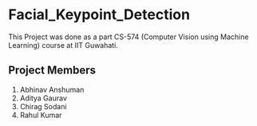 # Facial_Keypoint_Detection

This Project was done as a part CS-574 (Computer Vision using Machine Learning) course at IIT Guwahati.

## Project Members
1. Abhinav Anshuman
2. Aditya Gaurav
3. Chirag Sodani
4. Rahul Kumar
